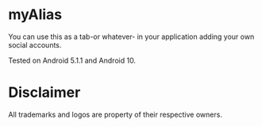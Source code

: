 # myAlias
You can use this as a tab-or whatever- in your application adding your own social accounts.

Tested on Android 5.1.1 and Android 10.


# Disclaimer
All trademarks and logos are property of their respective owners.
